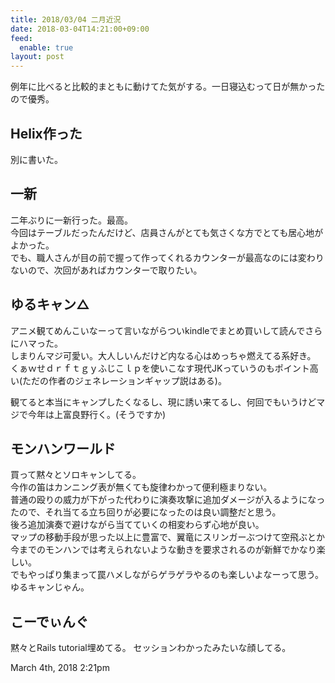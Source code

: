 ```yaml
---
title: 2018/03/04 二月近況
date: 2018-03-04T14:21:00+09:00
feed:
  enable: true
layout: post
---
```

<p>      例年に比べると比較的まともに動けてた気がする。一日寝込むって日が無かったので優秀。    </p>    <h2>Helix作った</h2>    <p>別に書いた。</p>    <h2>一新</h2>    <p>      二年ぶりに一新行った。最高。<br>      今回はテーブルだったんだけど、店員さんがとても気さくな方でとても居心地がよかった。<br>      でも、職人さんが目の前で握って作ってくれるカウンターが最高なのには変わりないので、次回があればカウンターで取りたい。    </p>    <h2>ゆるキャン△</h2>    <p>      アニメ観てめんこいなーって言いながらついkindleでまとめ買いして読んでさらにハマった。<br>      しまりんマジ可愛い。大人しいんだけど内なる心はめっちゃ燃えてる系好き。<br>      くぁｗせｄｒｆｔｇｙふじこｌｐを使いこなす現代JKっていうのもポイント高い(ただの作者のジェネレーションギャップ説はある)。    </p>    <p>      観てると本当にキャンプしたくなるし、現に誘い来てるし、何回でもいうけどマジで今年は上富良野行く。(そうですか)    </p>    <h2>モンハンワールド</h2>    <p>      買って黙々とソロキャンしてる。<br>      今作の笛はカンニング表が無くても旋律わかって便利極まりない。<br>      普通の殴りの威力が下がった代わりに演奏攻撃に追加ダメージが入るようになったので、それ当てる立ち回りが必要になったのは良い調整だと思う。<br>      後ろ追加演奏で避けながら当てていくの相変わらず心地が良い。<br>      マップの移動手段が思った以上に豊富で、翼竜にスリンガーぶつけて空飛ぶとか今までのモンハンでは考えられないような動きを要求されるのが新鮮でかなり楽しい。<br>      でもやっぱり集まって罠ハメしながらゲラゲラやるのも楽しいよなーって思う。ゆるキャンじゃん。    </p>    <h2>こーでぃんぐ</h2>    <p>黙々とRails tutorial埋めてる。 セッションわかったみたいな顔してる。</p>    <div id="footer">      <span id="timestamp"> March 4th, 2018 2:21pm </span>    </div>
